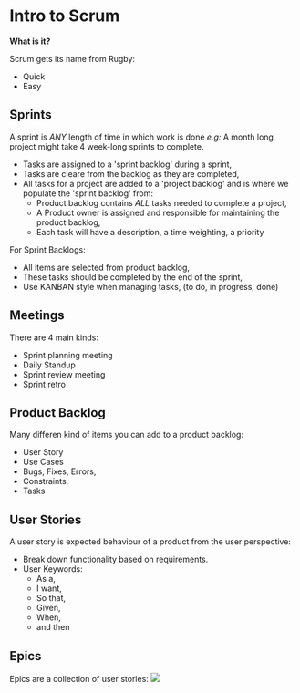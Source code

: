 Intro to Scrum
==============
**What is it?**<br>

Scrum gets its name from Rugby:
- Quick
- Easy

Sprints
-------
A sprint is *ANY* length of time in which work is done *e.g:* A month long project might take 4 week-long sprints to complete.

- Tasks are assigned to a 'sprint backlog' during a sprint,
- Tasks are cleare from the backlog as they are completed,
- All tasks for a project are added to a 'project backlog' and is where we populate the 'sprint backlog' from:
    - Product backlog contains *ALL* tasks needed to complete a project,
    - A Product owner is assigned and responsible for maintaining the product backlog,
    - Each task will have a description, a time weighting, a priority

For Sprint Backlogs:
- All items are selected from product backlog,
- These tasks should be completed by the end of the sprint,
- Use KANBAN style when managing tasks, (to do, in progress, done)

**Meetings**
------------
There are 4 main kinds:
- Sprint planning meeting
- Daily Standup
- Sprint review meeting
- Sprint retro

**Product Backlog**
-------------------
Many differen kind of items you can add to a product backlog:
- User Story
- Use Cases
- Bugs, Fixes, Errors,
- Constraints,
- Tasks

**User Stories**
--------------
A user story is expected behaviour of a product from the user perspective:
- Break down functionality based on requirements.
- User Keywords:
    - As a,
    - I want,
    - So that,
    - Given,
    - When,
    - and then

Epics
------
Epics are a collection of user stories:
![](https://qa-courseware-images.s3.eu-west-2.amazonaws.com/agile/product-backlog-items/000.png)